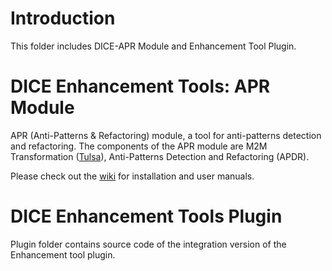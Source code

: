 # Introduction

This folder includes DICE-APR Module and Enhancement Tool Plugin.

# DICE Enhancement Tools: APR Module


APR (Anti-Patterns & Refactoring) module, a tool for anti-patterns detection and refactoring. The components of the APR module are M2M Transformation ([Tulsa](https://github.com/dice-project/DICE-Tulsa)), Anti-Patterns Detection and Refactoring (APDR).

Please check out the [wiki](https://github.com/dice-project/DICE-Enhancement-APR/wiki) for installation and user manuals.

# DICE Enhancement Tools Plugin


Plugin folder contains source code of the integration version of the Enhancement tool plugin.


